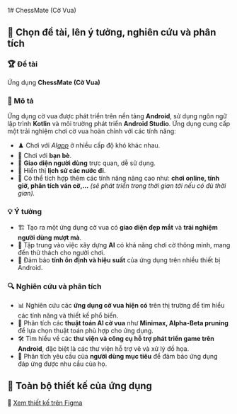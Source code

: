 1# ChessMate (Cờ Vua)

## 📌 Chọn đề tài, lên ý tưởng, nghiên cứu và phân tích

### 🏆 Đề tài
Ứng dụng **ChessMate (Cờ Vua)**

### 📖 Mô tả
Ứng dụng cờ vua được phát triển trên nền tảng **Android**, sử dụng ngôn ngữ lập trình **Kotlin** và môi trường phát triển **Android Studio**. Ứng dụng cung cấp một trải nghiệm chơi cờ vua hoàn chỉnh với các tính năng:
- ♟️ Chơi với **AI*[app](app)* ở nhiều cấp độ khó khác nhau.
- 👥 Chơi với **bạn bè**.
- 🎨 **Giao diện người dùng** trực quan, dễ sử dụng.
- 📜 Hiển thị **lịch sử các nước đi**.
- 🚀 Có thể tích hợp thêm các tính năng nâng cao như: **chơi online, tính giờ, phân tích ván cờ,...** *(sẽ phát triển trong thời gian tới nếu có đủ thời gian).*

### 💡 Ý tưởng
- 🏗️ Tạo ra một ứng dụng cờ vua có **giao diện đẹp mắt** và **trải nghiệm người dùng mượt mà**.
- 🤖 Tập trung vào việc xây dựng **AI** có khả năng chơi cờ thông minh, mang đến thử thách cho người chơi.
- 📱 Đảm bảo **tính ổn định và hiệu suất** của ứng dụng trên nhiều thiết bị Android.

### 🔍 Nghiên cứu và phân tích
- 📊 Nghiên cứu các **ứng dụng cờ vua hiện có** trên thị trường để tìm hiểu các tính năng và thiết kế phổ biến.
- 🧠 Phân tích các **thuật toán AI cờ vua** như **Minimax, Alpha-Beta pruning** để lựa chọn thuật toán phù hợp cho ứng dụng.
- 🛠️ Tìm hiểu về các **thư viện và công cụ hỗ trợ phát triển game trên Android**, đặc biệt là các thư viện hỗ trợ vẽ và xử lý đồ họa.
- 🎯 Phân tích yêu cầu của **người dùng mục tiêu** để đảm bảo ứng dụng đáp ứng được nhu cầu của họ.

## 🎨 Toàn bộ thiết kế của ứng dụng
🔗 [Xem thiết kế trên Figma](https://www.figma.com/design/ibxAYiKNuh24MguSd8DVk7/ChessApp?node-id=0-1&t=rn9SRmmidI1D3XuA-1)

